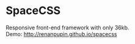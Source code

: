 SpaceCSS
========
Responsive front-end framework with only 36kb.<br>
Demo: http://renanpupin.github.io/spacecss
